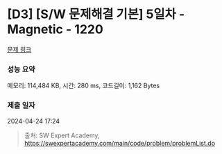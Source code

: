 # [D3] [S/W 문제해결 기본] 5일차 - Magnetic - 1220 

[문제 링크](https://swexpertacademy.com/main/code/problem/problemDetail.do?contestProbId=AV14hwZqABsCFAYD) 

### 성능 요약

메모리: 114,484 KB, 시간: 280 ms, 코드길이: 1,162 Bytes

### 제출 일자

2024-04-24 17:24



> 출처: SW Expert Academy, https://swexpertacademy.com/main/code/problem/problemList.do
